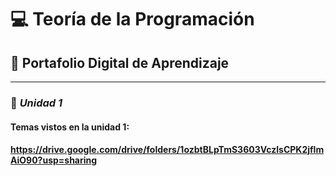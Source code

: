 # 💻 Teoría de la Programación  
## 📘 Portafolio Digital de Aprendizaje  

---

### 🧩 *Unidad 1*
####    Temas vistos en la unidad 1:
####     https://drive.google.com/drive/folders/1ozbtBLpTmS3603VczlsCPK2jflmAiO90?usp=sharing
####
####
####
####
####
####
####
####
####
####
####


